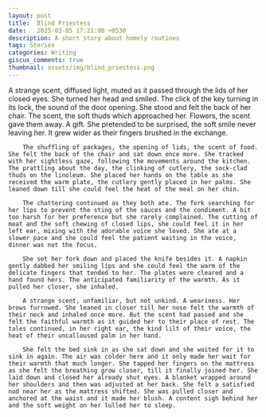 ```yaml
---
layout: post
title:  Blind Priestess
date:   2025-03-05 17:21:00 +0530
description: A short story about homely routines
tags: Stories
categories: Writing
giscus_comments: true
thumbnail: assets/img/blind_priestess.png
---
```


<div class="background-wrapper" data-bg="{{ '/assets/img/background.jpg' | relative_url }}">
<div class="content-container">
        A strange scent, diffused light, muted as it passed through the lids of her closed eyes. She turned her head and smiled. The click of the key turning in its lock, the sound of the door opening. She stood and felt the back of her chair. The scent, the soft thuds which approached her. Flowers, the scent gave them away. A gift. She pretended to be surprised, the soft smile never leaving her. It grew wider as their fingers brushed in the exchange.

        The shuffling of packages, the opening of lids, the scent of food. She felt the back of the chair and sat down once more. She tracked with her sightless gaze, following the movements around the kitchen. The prattling about the day, the clinking of cutlery, the sock-clad thuds on the linoleum. She placed her hands on the table as she received the warm plate, the cutlery gently placed in her palms. She leaned down till she could feel the heat of the meal on her chin. 

        The chattering continued as they both ate. The fork searching for her lips to prevent the sting of the sauces and the condiment. A bit too harsh for her preference but she rarely complained. The cutting of meat and the soft chewing of closed lips, she could feel it in her left ear, mixing with the adorable voice she loved. She ate at a slower pace and she could feel the patient waiting in the voice, dinner was not the focus.

        She set her fork down and placed the knife besides it. A napkin gently dabbed her smiling lips and she could feel the warm of the delicate fingers that tended to her. The plates were cleared and a hand found hers. The anticipated familiarity of the warmth. As it pulled her closer, she inhaled.

        A strange scent, unfamiliar, but not unkind. A weariness. Her brows furrowed. She leaned in closer till her nose felt the warmth of their neck and inhaled once more. But the scent had passed and she felt the faithful warmth as it guided her to their place of rest. The tales continued, in her right ear, the kind lilt of their voice, the heat of their uncalloused palm in her hand. 

        She felt the bed sink in as she sat down and she waited for it to sink in again. The air was colder here and it only made her wait for their warmth that much longer. She tapped her fingers on the mattress as she felt the breathing grow closer, till it finally joined her. She laid down and closed her already shut eyes. A blanket wrapped around her shoulders and then was adjusted at her back. She felt a satisfied nod near her as the mattress shifted. She was pulled closer and anchored at the waist and it made her blush. A content sigh behind her and the soft weight on her lulled her to sleep.
</div>
</div>
